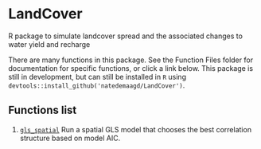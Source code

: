 # LandCover
R package to simulate landcover spread and the associated changes to water yield and recharge

There are many functions in this package. See the Function Files folder for documentation for specific functions, or click a link below. This package is still in development, but can still be installed in `R` using `devtools::install_github('natedemaagd/LandCover')`.


## Functions list
1. [`gls_spatial`](https://github.com/natedemaagd/LandCover/blob/master/Function%20documentation/gls_spatial.md) Run a spatial GLS model that chooses the best correlation structure based on model AIC.
